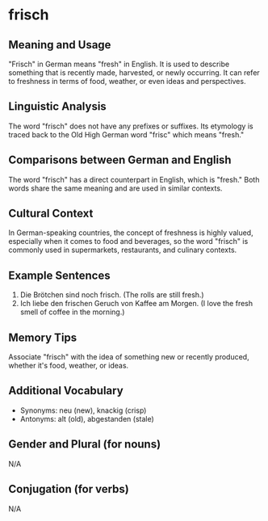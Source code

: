 # frisch
## Meaning and Usage
"Frisch" in German means "fresh" in English. It is used to describe something that is recently made, harvested, or newly occurring. It can refer to freshness in terms of food, weather, or even ideas and perspectives.

## Linguistic Analysis
The word "frisch" does not have any prefixes or suffixes. Its etymology is traced back to the Old High German word "frisc" which means "fresh."

## Comparisons between German and English
The word "frisch" has a direct counterpart in English, which is "fresh." Both words share the same meaning and are used in similar contexts.

## Cultural Context
In German-speaking countries, the concept of freshness is highly valued, especially when it comes to food and beverages, so the word "frisch" is commonly used in supermarkets, restaurants, and culinary contexts.

## Example Sentences
1. Die Brötchen sind noch frisch. (The rolls are still fresh.)
2. Ich liebe den frischen Geruch von Kaffee am Morgen. (I love the fresh smell of coffee in the morning.)

## Memory Tips
Associate "frisch" with the idea of something new or recently produced, whether it's food, weather, or ideas.

## Additional Vocabulary
- Synonyms: neu (new), knackig (crisp)
- Antonyms: alt (old), abgestanden (stale)

## Gender and Plural (for nouns)
N/A

## Conjugation (for verbs)
N/A